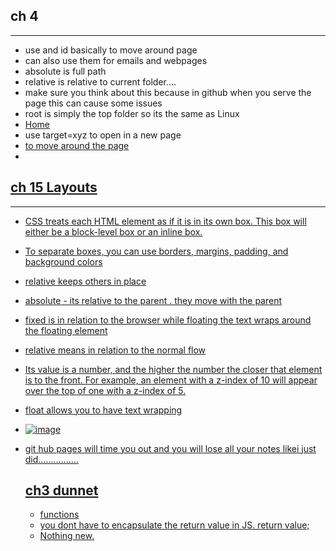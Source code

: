 ## ch 4 
---
  - use <a>  and id basically to move around page
  - can also use them for emails and webpages
  - absolute is full path
  - relative is relative to current folder....
  - make sure you think about this because in github when you serve the page this can cause some issues 
  - root is simply the top folder so its the same as Linux
  - <a href=“../index.html”>    <a href=“../../index.html”>Home</a>
  - use target=xyz   to open in a new page
  - <a href="#id">  to move around the page
  - 


## ch 15  Layouts
  ---
- CSS treats each HTML element as if it is in its own box. This box will either be a block-level box or an inline box.
- To separate boxes, you can use borders, margins, padding, and background colors
- relative keeps others in place 
- absolute - its relative to the parent .  they move with the parent 
- fixed is in relation to the browser while floating the text wraps around the floating element 
- relative means in relation to the normal flow 
- Its value is a number, and the higher the number the closer that element is to the front. For example, an element with a z-index of 10 will appear over the top of one with a z-index of 5.
- float allows you to have text wrapping
- ![image](https://user-images.githubusercontent.com/100101108/157801931-4c27d1fe-22e3-4dbb-b92c-302d28caa86c.png)
- git hub pages will time you out and you will lose all your notes likei just did................

  ## ch3 dunnet
  - functions  
  - you dont have to encapsulate the return value in JS.   return value;
  - Nothing new.
